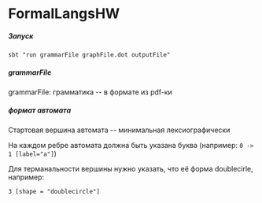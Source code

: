 # FormalLangsHW

##### Запуск

`sbt "run grammarFile graphFile.dot outputFile"`

##### grammarFile

grammarFile: грамматика -- в формате из pdf-ки

##### формат автомата

Стартовая вершина автомата -- минимальная лексиографически

На каждом ребре автомата должна быть указана буква (например: `0 -> 1 [label="a"]`)

Для терманальности вершины нужно указать, что её форма doublecirle, например:

`3 [shape = "doublecircle"]`